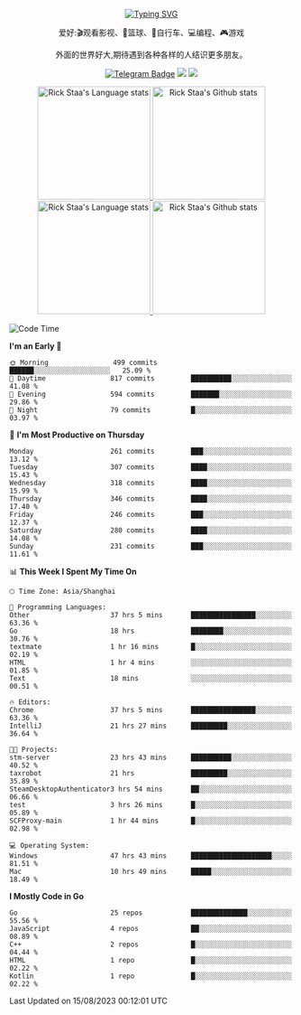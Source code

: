 <div align="center"> 

[![Typing SVG](https://readme-typing-svg.herokuapp.com?size=25&duration=2500&color=eeeeee&vCenter=true&width=200&height=40&lines=Hi+there+%F0%9F%91%8B%F0%9F%8F%BB;I'm+DanBai)](https://git.io/typing-svg)

爱好:🎬观看影视、🏀篮球、🚴自行车、💻编程、🎮游戏

外面的世界好大,期待遇到各种各样的人结识更多朋友。

[![Telegram Badge](https://img.shields.io/badge/-Telegram-blue?style=flat&logo=Telegram&logoColor=white)](https://t.me/danbai9420) 
[![](https://img.shields.io/badge/-Blog-brightgreen?style=flat&logo=Blogger&logoColor=white)](https://p00q.cn)
[![](https://img.shields.io/badge/-Email-red?style=flat&logo=Mail.Ru&logoColor=white)](mailto:danbai@88.com)
</div>

<!-- Light Mode -->
<div align="center"> 
<a href="https://github.com/anuraghazra/github-readme-stats#gh-light-mode-only">
<img height=200 src="https://github-readme-stats.vercel.app/api/top-langs/?username=danbai225&layout=compact&langs_count=10&hide_border=1&role=OWNER,COLLABORATOR#gh-light-mode-only" alt="Rick Staa's Language stats" />
</a>
<a href="https://github.com/anuraghazra/github-readme-stats#gh-light-mode-only">
<img height=200 src="https://github-readme-stats.vercel.app/api?username=danbai225&show_icons=true&count_private=true&line_height=28&hide_border=1&include_all_commits=true&card_width=450&role=OWNER,COLLABORATOR&exclude_repo=github-readme-stats#gh-light-mode-only" alt="Rick Staa's Github stats" />
</a>
</div>

<!-- Dark Mode -->
<div align="center"> 
<a href="https://github.com/anuraghazra/github-readme-stats#gh-dark-mode-only">
<img height=200 src="https://github-readme-stats.vercel.app/api/top-langs/?username=danbai225&layout=compact&langs_count=10&hide_border=1&role=OWNER,COLLABORATOR&theme=github_dark#gh-dark-mode-only" alt="Rick Staa's Language stats" />
</a>
<a href="https://github.com/anuraghazra/github-readme-stats#gh-dark-mode-only">
<img height=200 src="https://github-readme-stats.vercel.app/api?username=danbai225&show_icons=true&count_private=true&line_height=28&hide_border=1&include_all_commits=true&card_width=450&role=OWNER,COLLABORATOR&exclude_repo=github-readme-stats&theme=github_dark#gh-dark-mode-only" alt="Rick Staa's Github stats" />
</a>
</div>

<!--START_SECTION:waka-->
![Code Time](http://img.shields.io/badge/Code%20Time-878%20hrs%2011%20mins-blue)

**I'm an Early 🐤** 

```text
🌞 Morning                499 commits         ██████░░░░░░░░░░░░░░░░░░░   25.09 % 
🌆 Daytime                817 commits         ██████████░░░░░░░░░░░░░░░   41.08 % 
🌃 Evening                594 commits         ███████░░░░░░░░░░░░░░░░░░   29.86 % 
🌙 Night                  79 commits          █░░░░░░░░░░░░░░░░░░░░░░░░   03.97 % 
```
📅 **I'm Most Productive on Thursday** 

```text
Monday                   261 commits         ███░░░░░░░░░░░░░░░░░░░░░░   13.12 % 
Tuesday                  307 commits         ████░░░░░░░░░░░░░░░░░░░░░   15.43 % 
Wednesday                318 commits         ████░░░░░░░░░░░░░░░░░░░░░   15.99 % 
Thursday                 346 commits         ████░░░░░░░░░░░░░░░░░░░░░   17.40 % 
Friday                   246 commits         ███░░░░░░░░░░░░░░░░░░░░░░   12.37 % 
Saturday                 280 commits         ████░░░░░░░░░░░░░░░░░░░░░   14.08 % 
Sunday                   231 commits         ███░░░░░░░░░░░░░░░░░░░░░░   11.61 % 
```


📊 **This Week I Spent My Time On** 

```text
🕑︎ Time Zone: Asia/Shanghai

💬 Programming Languages: 
Other                    37 hrs 5 mins       ████████████████░░░░░░░░░   63.36 % 
Go                       18 hrs              ████████░░░░░░░░░░░░░░░░░   30.76 % 
textmate                 1 hr 16 mins        █░░░░░░░░░░░░░░░░░░░░░░░░   02.19 % 
HTML                     1 hr 4 mins         ░░░░░░░░░░░░░░░░░░░░░░░░░   01.85 % 
Text                     18 mins             ░░░░░░░░░░░░░░░░░░░░░░░░░   00.51 % 

🔥 Editors: 
Chrome                   37 hrs 5 mins       ████████████████░░░░░░░░░   63.36 % 
IntelliJ                 21 hrs 27 mins      █████████░░░░░░░░░░░░░░░░   36.64 % 

🐱‍💻 Projects: 
stm-server               23 hrs 43 mins      ██████████░░░░░░░░░░░░░░░   40.52 % 
taxrobot                 21 hrs              █████████░░░░░░░░░░░░░░░░   35.89 % 
SteamDesktopAuthenticator3 hrs 54 mins       ██░░░░░░░░░░░░░░░░░░░░░░░   06.66 % 
test                     3 hrs 26 mins       █░░░░░░░░░░░░░░░░░░░░░░░░   05.89 % 
SCFProxy-main            1 hr 44 mins        █░░░░░░░░░░░░░░░░░░░░░░░░   02.98 % 

💻 Operating System: 
Windows                  47 hrs 43 mins      ████████████████████░░░░░   81.51 % 
Mac                      10 hrs 49 mins      █████░░░░░░░░░░░░░░░░░░░░   18.49 % 
```

**I Mostly Code in Go** 

```text
Go                       25 repos            ██████████████░░░░░░░░░░░   55.56 % 
JavaScript               4 repos             ██░░░░░░░░░░░░░░░░░░░░░░░   08.89 % 
C++                      2 repos             █░░░░░░░░░░░░░░░░░░░░░░░░   04.44 % 
HTML                     1 repo              █░░░░░░░░░░░░░░░░░░░░░░░░   02.22 % 
Kotlin                   1 repo              █░░░░░░░░░░░░░░░░░░░░░░░░   02.22 % 
```




 Last Updated on 15/08/2023 00:12:01 UTC
<!--END_SECTION:waka-->
